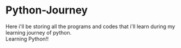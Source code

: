 # Python-Journey
Here i'll be storing all the programs and codes that i'll learn during my learning journey of python.
<br>
Learning Python!!
